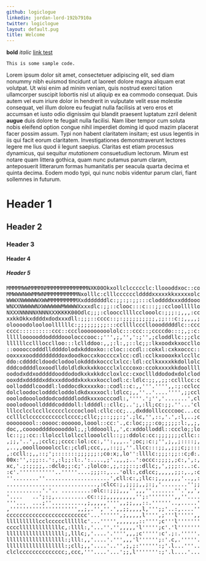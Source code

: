 ```yaml
---
github: logiclogue
linkedin: jordan-lord-192b7910a
twitter: logiclogue
layout: default.pug
title: Welcome
---
```


**bold**
*italic*
[link test](http://duckduckgo.com/)

`This is some sample code.`

Lorem ipsum dolor sit amet, consectetuer adipiscing elit, sed diam nonummy nibh
euismod tincidunt ut laoreet dolore magna aliquam erat volutpat. Ut wisi enim ad
minim veniam, quis nostrud exerci tation ullamcorper suscipit lobortis nisl ut
aliquip ex ea commodo consequat. Duis autem vel eum iriure dolor in hendrerit in
vulputate velit esse molestie consequat, vel illum dolore eu feugiat nulla
facilisis at vero eros et accumsan et iusto odio dignissim qui blandit praesent
luptatum zzril delenit **augue** duis dolore te feugait nulla facilisi. Nam liber
tempor cum soluta nobis eleifend option congue nihil imperdiet doming id quod
mazim placerat facer possim assum. Typi non habent claritatem insitam; est usus
legentis in iis qui facit eorum claritatem. Investigationes demonstraverunt
lectores legere me lius quod ii legunt saepius. Claritas est etiam processus
dynamicus, qui sequitur *mutationem* consuetudium lectorum. Mirum est notare quam
littera gothica, quam nunc putamus parum claram, anteposuerit litterarum formas
humanitatis per seacula quarta decima et quinta decima. Eodem modo typi, qui
nunc nobis videntur parum clari, fiant sollemnes in futurum.


# Header 1

## Header 2

### Header 3

#### Header 4

##### Header 5


<div class='ascii-photo'>
<pre>
MMMMMWWMMMMNMMMMMMMMMMMMMNXK00Okxollclccccclc:lloooddxoc::coONMMMMMMMMMMMMMMMMMMMMMMWNXK0Okddxx
MMWWWNWWMMWNMMMMMMMMMMNxolllc:clllcccccclddddxxxxxkkxxxxxolccodxKNWWNNNXXKKK0000kkdOkOOkOxxoxkk
WWWXNWWWWWXWWMMMMMMMMMXxdddddddlc:;;:;:;;:::cloddddxxxdddooollloolookOxkxdkOxkxxddoddddoooollll
WNXXNWWWWNXWWWWWWMWWWWXxxxdlc:;;::clooc:::c:::;;:ccloollllloolloooooooollollllllllcccc:::;;::::
NXXXNNNNNXNNNXXXKKKK00Odlc;;;:clooccllllcclooolc:;;;:;,,,:ccccccc::::::::::::::::::cccccllloooo
xxkkOkkxddddxdodxxxdll:;;;::cccc::;:;;;;;;;;;;,;;:::c:;,,,,;;::ccccllooooooooooooooooooooollooo
oloooodolooloollllllc:;;;;;;;;;:::ccllllcccllooodddddlc::ccccllooodooollllollllccccoc::l::::oll
cccc::::::::::ccc::ccclooooooooololc:::ccc::;ccccdo:::;,;:c:cl::::lc:lc:::oloooc:clooodolcclodo
llllloooooddoddddooolocccooc:;''',;,'',':;'',;cloddllc:;;clclocccoddddollodddddooodxxxxxdoddddo
llllllcclllocclloo:::lcllddoo:,,;:l:,;::lc;;:lkxoodxkxoccllodddddddddoxdddooooodoodl:ccoddddocc
::ooooccodddllddddolodxkddoxko::cloc::ccdl::cokxl:cxkxoccc::clooodlccoxddddclldddddolloddooddlo
ooxxxxoodddddddddoxdoodkoccxkoccccxlcc:cdl:cclkxoooxkxlccllcldddddollddooddlooxdooxooooddooddoo
ddo:cddddcldoodclodoolokdddxkoccclxlcc:ldl:cclkxxxxkkdollolclddddxdlldxodddoddxdoodooccddooddoo
dddcoddddloxoodlldoldldkxkxkkoccclxlcccoxo:ccokxxxxkkdoolllloooooxdodddoodddddddddddocodododxxx
oododxddxodddddooddododkxkxkkdccloxlcc:cxoclllddododxdolclodddoooxxxxxdooxxddxxdddo::;cc:oddlcc
ooxddxdddddxddxxxddoddxkxkxxkocclodl:c:ldlc:;;,,;;:cclllcc:ccldodl:ccldddo::ccldddl;;';:coooccl
oollodddlcooddl:loddocdkxxxxko::codl::c:,,'''.'''',,:;:cclcccodxdoclcoddddl:cloddddl:;coooodo:l
dolcloodoclodddcloddoldkdxxxxocl:ldlcc;,,''..'....'''',;;cclcdoodd:lcddoodololdddodollldooddolo
ooolodoooloddodcoddddloddkxxxocccodl:,''''.';'','.......',clldolol:clddoodooooddoocccc;::oodolo
ooolodooollddddcodddoll:lddddl::cllc;..';,:ll;cc:;;.''...'clllllll;clooololllllool:;;,:,,::cccc
lllcclcclccllccccclcccoclool:cllc:cc;..,dxddolllccccooc...ccc:cccc;;ccclcllollcll;,;,,,,',:llll
cclllclccccccccccclcccc;cllc;;::;;;:;'.;lc,'',::,'.',:l,..;cccc:;,,;,;cc::;;;:cclclc:c:c:ccc;c;
ooooooool::ooooc:oooooo,loool::cc:'.,c:loc;;;:co;;;;;:l:,,;,cooollll;;c,;;::':';cddlcodl;;:;'.'
doc,,cooooddddooooddol;,;lddoooll,,',c:xddolloddl::ccclo;;loooodxxxo;':,c;cc,c';;doocoxl,,,;,';
lc::;;:cc::llolccllollccllooolcll::;;:ddolc:cc:;;;;;;;cllc::colddldo:':'cc:,;;.,,ddoloxo,',,,''
,;;,'..',,;cclc;;cccc:lol:cc:,'':,,,..';oc;:c:;'',;,,;::::;,;lcol:oo;....,'.':...dcllcxl'...,',
,..,,ooolloooolcclc:;cldl;ccc,,,::;;,''.llcc:::;;,,;;;c;;::::ccoc;ol;.......';.',doc:dxc'.'.'.,
,:ccll:;,,::;';:::::::;;;;;;:;co:x;,lo'':llllc:;;;:;;::c;d:.'.',cc,c'.,''''.,'''cldddxdc'.'....
00x:'',:;;::.':,:l;;:l:.':....,;'.,,,;..':occc:;;;;,;c:,',:,,::,;,',..,;;,,c:'',;,:lc:l:'.'....
xc,'.;:;;;;,.:dclo;;:c;'.;lolco:,;,:;;::;:dllc;,',;;;::..:c.';;c;'...';:o;'.;,,,,,;:;,::,.,,'..
:c'.'''''''''''..'''''....;;;::,...'oll:,cdlcc;,,,,,;;:,.,:coddl',clcllodl;,;,,clcc;;ccc;.:::::
''........''....................',cll:c:,;llc:;,,,,,,,'..,,::cloollllllllllllcooolllllll;.ccccc
............................,:clcc:;,;;;;,,;:;,'........'';;;;:;:lodoooooooolloooooooool,.lllll
...........'.'.. .........:olc::;;;,,,'',,,''.......''.',,',''',;;;:clolllooolooooloollllcloloo
'....   ..';:;,..........cc::;;,,,,,,,,,'';:'''''''',,''....''',,,;;;::oooooooooooooooooooooooo
'''...  ...;''..........,;,,,,,'''',,;;,,,::.''''''..,.....'''',,',,,;;,loooooooooooooooooooooo
,''''''''''''''''''''',,;,.'',''.',,;;,,,,l,''';;'..:,....'''''''''',,'.;oooooooooooooooooooooo
ccccccccccccccccccccccccc'...'''''',;,,,,,l'''',;'''l''''',,''''''''''..,oooodollllllllllllllll
llllllllllcclcccccllllllc'...''''',,,,,,,::'''';c'''l''''''''''.''''...',lloolllloooooooooooooo
cccclllllllllllllc,:llll:,'...''.'',,,,,'l''''';c'.'l'''''''''.'',,....',clll:ooooooooloooooolo
llllllllllllllllll;,lllc;,'....'.'''',,,;c''''':c'.;:.'''''....''''...'',:lll:lllllllllllllllll
llllllllllllllllll:;lll:,,'....'.''',,,'l'''''';:'.c,.'''''...''''....''',llc:llllllllloooooooo
llllllllllllllllll:;cll;,,'....'..'',;,;:'''''':;'.l...'''...''''....''..'clc;cclcclllllccccccc
clclcccccccccccccc;,ccc,'''....'...';;,l''''''':;'.l....'....''''....'..'';:c;lcc:cccllclllllll
</pre>
</div>
